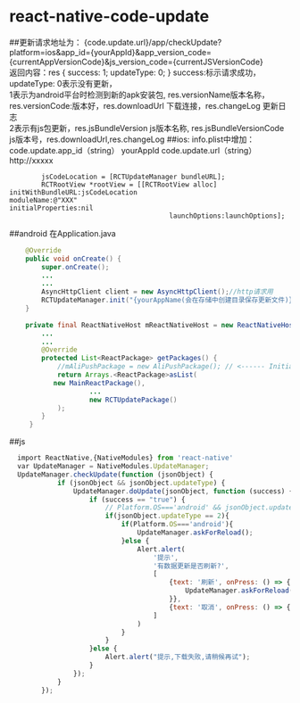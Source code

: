 # react-native-code-update

##更新请求地址为： 
{code.update.url}/app/checkUpdate?platform=ios&app_id={yourAppId}&app_version_code={currentAppVersionCode}&js_version_code={currentJSVersionCode}  
返回内容：res
{
    success: 1;
    updateType: 0;
} success:标示请求成功，   
updateType: 
0表示没有更新，  
1表示为android平台时检测到新的apk安装包, res.versionName版本名称，res.versionCode:版本好，res.downloadUrl 下载连接，res.changeLog 更新日志   
2表示有js包更新，res.jsBundleVersion js版本名称, res.jsBundleVersionCode js版本号，res.downloadUrl,res.changeLog
##ios:
info.plist中增加：
code.update.app_id（string） yourAppId
code.update.url（string） http://xxxxx
```Object-c
		jsCodeLocation = [RCTUpdateManager bundleURL];
		RCTRootView *rootView = [[RCTRootView alloc] initWithBundleURL:jsCodeLocation														moduleName:@"XXX"													initialProperties:nil
										launchOptions:launchOptions];
```

##android
在Application.java
```java
    @Override
    public void onCreate() {
        super.onCreate();
        ...
        ...
        AsyncHttpClient client = new AsyncHttpClient();//http请求用
        RCTUpdateManager.init("{yourAppName(会在存储中创建目录保存更新文件)}","appId","更新url（参考ios配置）",this,client);
    }
    
    private final ReactNativeHost mReactNativeHost = new ReactNativeHost(this) {
        ...
        ...
        @Override
        protected List<ReactPackage> getPackages() {
            //mAliPushPackage = new AliPushPackage(); // <------ Initialize the Package
            return Arrays.<ReactPackage>asList(
           new MainReactPackage(),
                    ...
                    new RCTUpdatePackage()
            );
        }
     }

```

##js
```js
  import ReactNative,{NativeModules} from 'react-native'
  var UpdateManager = NativeModules.UpdateManager;
  UpdateManager.checkUpdate(function (jsonObject) {
            if (jsonObject && jsonObject.updateType) {
                UpdateManager.doUpdate(jsonObject, function (success) {
                    if (success == "true") {
                        // Platform.OS==='android' && jsonObject.updateType == 2 && UpdateManager.askForReload();
                        if(jsonObject.updateType == 2){
                            if(Platform.OS==='android'){
                                UpdateManager.askForReload();
                            }else {
                                Alert.alert(
                                    '提示',
                                    '有数据更新是否刷新?',
                                    [
                                        {text: '刷新', onPress: () => {
                                            UpdateManager.askForReload();
                                        }},
                                        {text: '取消', onPress: () => {}, style: 'cancel'},
                                    ]
                                )
                            }
                        }
                    }else {
                        Alert.alert("提示,下载失败,请稍候再试");
                    }
                });
            }
        });
```
